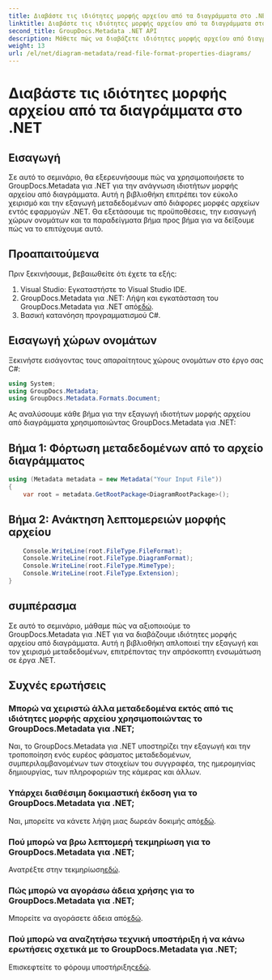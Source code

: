 ```yaml
---
title: Διαβάστε τις ιδιότητες μορφής αρχείου από τα διαγράμματα στο .NET
linktitle: Διαβάστε τις ιδιότητες μορφής αρχείου από τα διαγράμματα στο .NET
second_title: GroupDocs.Metadata .NET API
description: Μάθετε πώς να διαβάζετε ιδιότητες μορφής αρχείου από διαγράμματα στο .NET χρησιμοποιώντας GroupDocs.Metadata. Εξάγετε λεπτομερή μεταδεδομένα χωρίς κόπο.
weight: 13
url: /el/net/diagram-metadata/read-file-format-properties-diagrams/
---
```


# Διαβάστε τις ιδιότητες μορφής αρχείου από τα διαγράμματα στο .NET

## Εισαγωγή
Σε αυτό το σεμινάριο, θα εξερευνήσουμε πώς να χρησιμοποιήσετε το GroupDocs.Metadata για .NET για την ανάγνωση ιδιοτήτων μορφής αρχείου από διαγράμματα. Αυτή η βιβλιοθήκη επιτρέπει τον εύκολο χειρισμό και την εξαγωγή μεταδεδομένων από διάφορες μορφές αρχείων εντός εφαρμογών .NET. Θα εξετάσουμε τις προϋποθέσεις, την εισαγωγή χώρων ονομάτων και τα παραδείγματα βήμα προς βήμα για να δείξουμε πώς να το επιτύχουμε αυτό.

## Προαπαιτούμενα
Πριν ξεκινήσουμε, βεβαιωθείτε ότι έχετε τα εξής:
1. Visual Studio: Εγκαταστήστε το Visual Studio IDE.
2.  GroupDocs.Metadata για .NET: Λήψη και εγκατάσταση του GroupDocs.Metadata για .NET από[εδώ](https://releases.groupdocs.com/metadata/net/).
3. Βασική κατανόηση προγραμματισμού C#.

## Εισαγωγή χώρων ονομάτων
Ξεκινήστε εισάγοντας τους απαραίτητους χώρους ονομάτων στο έργο σας C#:
```csharp
using System;
using GroupDocs.Metadata;
using GroupDocs.Metadata.Formats.Document;
```

Ας αναλύσουμε κάθε βήμα για την εξαγωγή ιδιοτήτων μορφής αρχείου από διαγράμματα χρησιμοποιώντας GroupDocs.Metadata για .NET:
## Βήμα 1: Φόρτωση μεταδεδομένων από το αρχείο διαγράμματος
```csharp
using (Metadata metadata = new Metadata("Your Input File"))
{
    var root = metadata.GetRootPackage<DiagramRootPackage>();
```
## Βήμα 2: Ανάκτηση λεπτομερειών μορφής αρχείου
```csharp
    Console.WriteLine(root.FileType.FileFormat);
    Console.WriteLine(root.FileType.DiagramFormat);
    Console.WriteLine(root.FileType.MimeType);
    Console.WriteLine(root.FileType.Extension);
}
```

## συμπέρασμα
Σε αυτό το σεμινάριο, μάθαμε πώς να αξιοποιούμε το GroupDocs.Metadata για .NET για να διαβάζουμε ιδιότητες μορφής αρχείου από διαγράμματα. Αυτή η βιβλιοθήκη απλοποιεί την εξαγωγή και τον χειρισμό μεταδεδομένων, επιτρέποντας την απρόσκοπτη ενσωμάτωση σε έργα .NET.

## Συχνές ερωτήσεις
### Μπορώ να χειριστώ άλλα μεταδεδομένα εκτός από τις ιδιότητες μορφής αρχείου χρησιμοποιώντας το GroupDocs.Metadata για .NET;
Ναι, το GroupDocs.Metadata για .NET υποστηρίζει την εξαγωγή και την τροποποίηση ενός ευρέος φάσματος μεταδεδομένων, συμπεριλαμβανομένων των στοιχείων του συγγραφέα, της ημερομηνίας δημιουργίας, των πληροφοριών της κάμερας και άλλων.
### Υπάρχει διαθέσιμη δοκιμαστική έκδοση για το GroupDocs.Metadata για .NET;
 Ναι, μπορείτε να κάνετε λήψη μιας δωρεάν δοκιμής από[εδώ](https://releases.groupdocs.com/).
### Πού μπορώ να βρω λεπτομερή τεκμηρίωση για το GroupDocs.Metadata για .NET;
 Ανατρέξτε στην τεκμηρίωση[εδώ](https://tutorials.groupdocs.com/metadata/net/).
### Πώς μπορώ να αγοράσω άδεια χρήσης για το GroupDocs.Metadata για .NET;
 Μπορείτε να αγοράσετε άδεια από[εδώ](https://purchase.groupdocs.com/buy).
### Πού μπορώ να αναζητήσω τεχνική υποστήριξη ή να κάνω ερωτήσεις σχετικά με το GroupDocs.Metadata για .NET;
 Επισκεφτείτε το φόρουμ υποστήριξης[εδώ](https://forum.groupdocs.com/c/metadata/14).